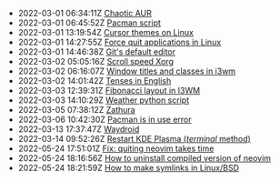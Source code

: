 * 2022-03-01 06:34:11Z [Chaotic AUR](../1)
* 2022-03-01 06:45:52Z [Pacman script](../2)
* 2022-03-01 13:19:54Z [Cursor themes on Linux](../3)
* 2022-03-01 14:27:55Z [Force quit applications in Linux](../4)
* 2022-03-01 14:46:38Z [Git's default editor](../5)
* 2022-03-02 05:05:16Z [Scroll speed Xorg](../6)
* 2022-03-02 06:16:07Z [Window titles and classes in i3wm](../7)
* 2022-03-02 14:01:42Z [Tenses in English](../8)
* 2022-03-03 12:39:31Z [Fibonacci layout in I3WM](../9)
* 2022-03-03 14:10:29Z [Weather python script](../10)
* 2022-03-05 07:38:12Z [Zathura](../11)
* 2022-03-06 10:42:30Z [Pacman is in use error](../12)
* 2022-03-13 17:37:47Z [Waydroid](../13)
* 2022-03-14 09:52:26Z [Restart KDE Plasma (*terminal* method)](../14)
* 2022-05-24 17:51:01Z [Fix: quiting neovim takes time](../15)
* 2022-05-24 18:16:56Z [How to uninstall compiled version of neovim](../16)
* 2022-05-24 18:21:59Z [How to make symlinks in Linux/BSD](../17)
